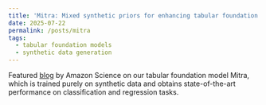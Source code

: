 ```yaml
---
title: 'Mitra: Mixed synthetic priors for enhancing tabular foundation models'
date: 2025-07-22
permalink: /posts/mitra
tags:
  - tabular foundation models
  - synthetic data generation
---
```


Featured [blog](https://www.amazon.science/blog/mitra-mixed-synthetic-priors-for-enhancing-tabular-foundation-models) by Amazon Science on our tabular foundation model Mitra, which is trained purely on synthetic data and obtains state-of-the-art performance on classification and regression tasks.

